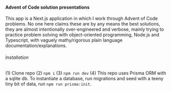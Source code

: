 #### Advent of Code solution presentations

This app is a Next.js application in which I work through Advent of Code problems. No one here claims these are
by any means the best solutions, they are almost intentionally over-engineered and verbose, mainly trying to practice problem
solving with object-oriented programming, Node.js and Typescript, with vaguely mathy/rigorous plain language documentation/explanations.

###### Installation

(1) Clone repo
(2) `npm i`
(3) `npm run dev`
(4) This repo uses Prisma ORM with a sqlite db. To instantiate a database, run migrations and seed with a teeny tiny bit of data, run `npm run prisma:init`.
